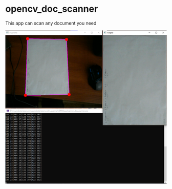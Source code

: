 # opencv_doc_scanner

This app can scan any document you need

![alt text](https://github.com/lucky-rydar/opencv_doc_scanner/blob/master/img/doc__scan_demo.png)
